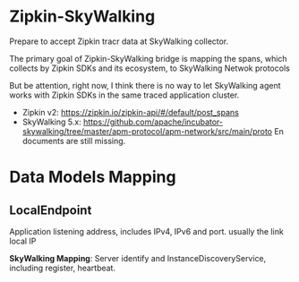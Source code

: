 # Zipkin-SkyWalking
Prepare to accept Zipkin tracr data at SkyWalking collector. 

The primary goal of Zipkin-SkyWalking bridge is mapping the spans, which collects by Zipkin SDKs and its ecosystem, to 
SkyWalking Netwok protocols

But be attention, right now, I think there is no way to let SkyWalking agent works with Zipkin SDKs in the same traced application cluster.

* Zipkin v2: https://zipkin.io/zipkin-api/#/default/post_spans
* SkyWalking 5.x: https://github.com/apache/incubator-skywalking/tree/master/apm-protocol/apm-network/src/main/proto En documents are still missing.

# Data Models Mapping
## LocalEndpoint
Application listening address, includes IPv4, IPv6 and port. usually the link local IP

**SkyWalking Mapping**: Server identify and InstanceDiscoveryService, including register, heartbeat. 
